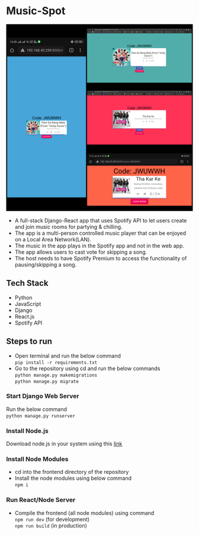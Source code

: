 # Music-Spot
![Music Spot](images/collage1.jpg)
- A full-stack Django-React app that uses Spotify API to let users create and join music rooms for partying &amp; chilling.
- The app is a multi-person controlled music player that can be enjoyed on a Local Area Network(LAN).
- The music in the app plays in the Spotify app and not in the web app.
- The app allows users to cast vote for skipping a song.
- The host needs to have Spotify Premium to access the functionality of pausing/skipping a song.

## Tech Stack
- Python
- JavaScript
- Django
- React.js
- Spotify API

## Steps to run
- Open terminal and run the below command<br>
`pip install -r requirements.txt`
- Go to the repository using cd and run the below commands<br>
`python manage.py makemigrations`<br>
`python manage.py migrate`

### Start Django Web Server
Run the below command<br>
`python manage.py runserver`

### Install Node.js
Download node.js in your system using this [link](https://nodejs.org/en/download/)

### Install Node Modules
- cd into the frontend directory of the repository
- Install the node modules using below command<br>
`npm i`

### Run React/Node Server
- Compile the frontend (all node modules) using command<br>
`npm run dev` (for development)<br>
`npm run build` (in production)
